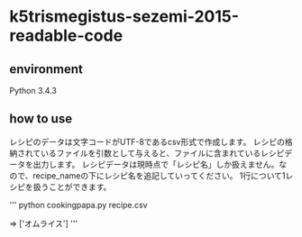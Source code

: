 # k5trismegistus-sezemi-2015-readable-code
## environment
Python 3.4.3

## how to use
レシピのデータは文字コードがUTF-8であるcsv形式で作成します。
レシピの格納されているファイルを引数として与えると、ファイルに含まれているレシピデータを出力します。
レシピデータは現時点で「レシピ名」しか扱えません。なので、recipe_nameの下にレシピ名を追記していってください。
1行について1レシピを扱うことができます。

'''
python cookingpapa.py recipe.csv

=> ['オムライス']
'''
